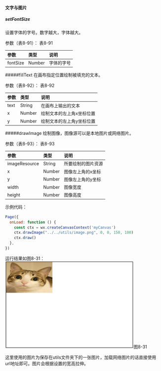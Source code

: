 #### 文字与图片

##### setFontSize
设置字体的字号。数字越大，字体越大。

参数（表8-91）：
表8-91

|参数	|类型	|说明|
| :--- | :--- | :--- |
|fontSize   | Number   | 字体的字号|

#####fillText
在画布指定位置绘制被填充的文本。

参数（表8-92）：
表8-92

|参数	|类型	|说明|
| :--- | :--- | :--- |
|text	|String	|在画布上输出的文本|
|x	|Number	|绘制文本的左上角x坐标位置|
|y	|Number	|绘制文本的左上角y坐标位置|

#####drawImage
绘制图像，图像源可以是本地图片或网络图片。

参数（表8-93）：
表8-93

|参数	|类型	|说明|
| :--- | :--- | :--- |
|imageResource|	String	|所要绘制的图片资源|
|x	|Number|	图像左上角的x坐标|
|y	|Number	|图像左上角的y坐标|
|width	|Number	|图像宽度|
|height	|Number|	图像高度|

示例代码：

```js
Page({
  onLoad: function () {
    const ctx = wx.createCanvasContext('myCanvas')
    ctx.drawImage("../../utils/image.png", 0, 0, 150, 100)
    ctx.draw()
  },
})
```

运行结果如图8-31：
![](/assets/8-31.png)图8-31

这里使用的图片为保存在utils文件夹下的一张图片，加载网络图片的话直接使用url地址即可。图片会根据设置的宽高拉伸。